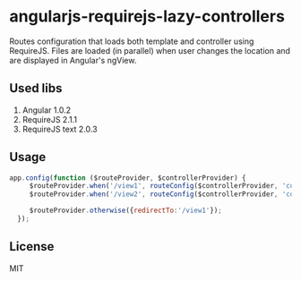 angularjs-requirejs-lazy-controllers
====================================

Routes configuration that loads both template and controller using RequireJS. Files are loaded (in parallel)
when user changes the location and are displayed in Angular's ngView.

## Used libs

1. Angular 1.0.2
2. RequireJS 2.1.1
3. RequireJS text 2.0.3

## Usage

```javascript
app.config(function ($routeProvider, $controllerProvider) {
     $routeProvider.when('/view1', routeConfig($controllerProvider, 'controllers/first', '../partials/view1.html'));
     $routeProvider.when('/view2', routeConfig($controllerProvider, 'controllers/second', '../partials/view2.html'));

     $routeProvider.otherwise({redirectTo:'/view1'});
  });
```

## License

MIT